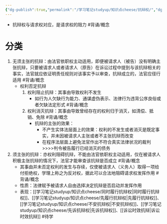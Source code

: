 ```yaml
---
{"dg-publish":true,"permalink":"/学习笔记studyup/知识点cheese/抗辩权/","dgPassFrontmatter":true,"created":"2024-07-05T14:07:34.041+08:00","updated":"2024-10-17T08:51:38.445+08:00"}
---
```


- 抗辩权与请求权对应，是请求权的阻力 #背诵/概念 
# 分类
1. 无须主张的抗辩：由法官依职权主动适用，即便被请求人（被告）没有明确主张抗辩，只要被请求人或者请求人（原告）在诉讼过程中提到与该抗辩相关的事实，法官就应依证明责任规则对该事实予以审查，抗辩成立的，法官应径行适用 #背诵/概念 
	- 权利否定抗辩
		1. 权利阻止抗辩：其事由导致权利不发生
			- 如行为人欠缺行为能力、通谋虚伪表示、法律行为违背公序良俗或者欠缺法定形式 #背诵/概念 
		2. 权利消灭抗辩：其事由导致曾经存在的权利归于消灭，如清偿、抵销、免除 #背诵/概念 
			- 抗辩的主张的效果：
				- 不产生实体法层面上的效果：权利的不发生或者消灭是既定事实，并未因被请求人主张或者不主张抗辩而改变
				- 在程序法层面上避免法官作出不符合真实法律状况的裁判>>>>判令被告履行已经消灭的债务
2. 须主张的抗辩：亦权利阻碍抗辩，不能由法官依职权主动适用，仅在被请求人积极主张抗辩的情况下，法官才能审查该抗辩是否成立 #背诵/概念 
	- 其事由并未否定权利的发生与存续，仅使被请求人（义务人）取得一项给付拒绝权，学理上称之为反对权，据此可以合法地阻碍请求权发挥作用 #背诵/概念 
	- 性质：法律赋予被请求人自由选择决定抗辩是否启动并发挥作用
	- 表现：[[学习笔记studyup/知识点cheese/同时履行抗辩权\|同时履行抗辩权]]、[[学习笔记studyup/知识点cheese/先履行抗辩权\|先履行抗辩权]]、[[学习笔记studyup/知识点cheese/不安抗辩权\|不安抗辩权]]、[[学习笔记studyup/知识点cheese/先诉抗辩权\|先诉抗辩权]]、[[诉讼时效抗辩\|诉讼时效抗辩]] #待学